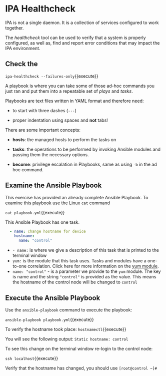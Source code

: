 # IPA Healthcheck

IPA is not a single daemon. It is a collection of services configured to work together.

The *healthcheck* tool can be used to  verify that a system is properly configured, as well as, find and report error conditions that may impact the IPA environment.

## Check the

`ipa-healthcheck --failures-only`{{execute}}

A playbook is where you can take some of those ad-hoc commands you just ran and put them into a repeatable set of *plays* and *tasks*.

Playbooks are text files written in YAML format and therefore need:

  - to start with three dashes (`---`)

  - proper indentation using spaces and **not** tabs\!

There are some important concepts:

  - **hosts**: the managed hosts to perform the tasks on

  - **tasks**: the operations to be performed by invoking Ansible modules and passing them the necessary options.

  - **become**: privilege escalation in Playbooks, same as using `-b` in the ad hoc command.

## Examine the Ansible Playbook

This exercise has provided an already complete Ansible Playbook.  To examine this playbook use the Linux `cat` command

`cat playbook.yml`{{execute}}

This Ansible Playbook has one task.

```yaml
  - name: change hostname for device
    hostname:
      name: "control"
```

- `- name:` is where we give a description of this task that is printed to the terminal window
- `yum:` is the module that this task uses.  Tasks and modules have a one-to-one correlation.  Click here for more information on the [yum module](https://docs.ansible.com/ansible/latest/modules/yum_module.html).
- `name: "control"` - is a parameter we provide to the `yum` module.  The key is name and the string `"control"` is provided as the value.  This means the hostname of the control node will be changed to `control`

## Execute the Ansible Playbook

Use the `ansible-playbook` command to execute the playbook:

`ansible-playbook playbook.yml`{{execute}}

To verify the hostname took place:
`hostnamectl`{{execute}}

You will see the following output:
`Static hostname: control`

To see this change on the terminal window re-login to the control node:

`ssh localhost`{{execute}}

Verify that the hostname has changed, you should use
`[root@control ~]#`
